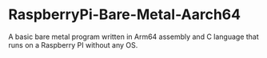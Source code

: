 # RaspberryPi-Bare-Metal-Aarch64
A basic bare metal program written in Arm64 assembly and C language that runs on a Raspberry PI without any OS.
